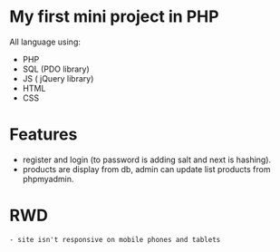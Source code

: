 # My first mini project in PHP
All language using:
  - PHP
  - SQL (PDO library)
  - JS ( jQuery library)
  - HTML
  - CSS

# Features
  - register and login (to password is adding salt and next is hashing).
  - products are display from db, admin can update list products from phpmyadmin.
  
  # RWD
    - site isn't responsive on mobile phones and tablets

